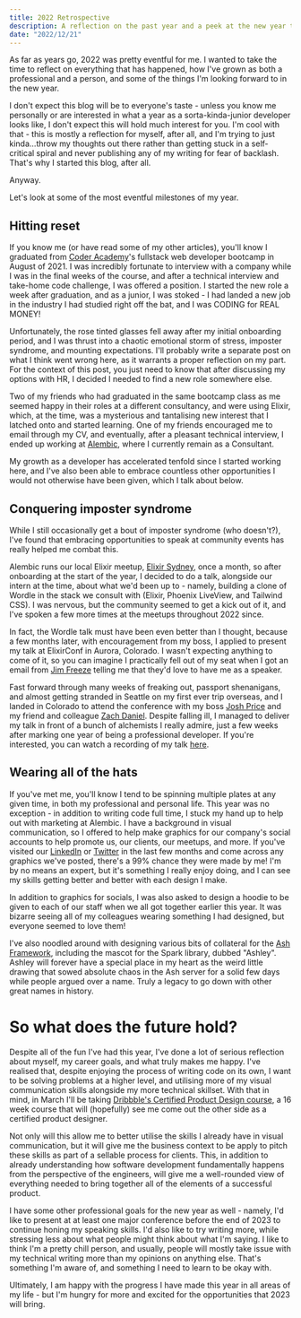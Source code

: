 ```yaml
---
title: 2022 Retrospective
description: A reflection on the past year and a peek at the new year to come.
date: "2022/12/21"
---
```


As far as years go, 2022 was pretty eventful for me. I wanted to take the time to reflect on everything that has happened, how I've grown as both a professional and a person, and some of the things I'm looking forward to in the new year.

I don't expect this blog will be to everyone's taste - unless you know me personally or are interested in what a year as a sorta-kinda-junior developer looks like, I don't expect this will hold much interest for you. I'm cool with that - this is mostly a reflection for myself, after all, and I'm trying to just kinda...throw my thoughts out there rather than getting stuck in a self-critical spiral and never publishing any of my writing for fear of backlash. That's why I started this blog, after all.

Anyway.

Let's look at some of the most eventful milestones of my year.

## Hitting reset

If you know me (or have read some of my other articles), you'll know I graduated from [Coder Academy](https://www.coderacademy.edu.au/)'s fullstack web developer bootcamp in August of 2021. I was incredibly fortunate to interview with a company while I was in the final weeks of the course, and after a technical interview and take-home code challenge, I was offered a position. I started the new role a week after graduation, and as a junior, I was stoked - I had landed a new job in the industry I had studied right off the bat, and I was CODING for REAL MONEY!

Unfortunately, the rose tinted glasses fell away after my initial onboarding period, and I was thrust into a chaotic emotional storm of stress, imposter syndrome, and mounting expectations. I'll probably write a separate post on what I think went wrong here, as it warrants a proper reflection on my part. For the context of this post, you just need to know that after discussing my options with HR, I decided I needed to find a new role somewhere else.

Two of my friends who had graduated in the same bootcamp class as me seemed happy in their roles at a different consultancy, and were using Elixir, which, at the time, was a mysterious and tantalising new interest that I latched onto and started learning. One of my friends encouraged me to email through my CV, and eventually, after a pleasant technical interview, I ended up working at [Alembic](https://alembic.com.au/), where I currently remain as a Consultant.

My growth as a developer has accelerated tenfold since I started working here, and I've also been able to embrace countless other opportunities I would not otherwise have been given, which I talk about below.

## Conquering imposter syndrome

While I still occasionally get a bout of imposter syndrome (who doesn't?), I've found that embracing opportunities to speak at community events has really helped me combat this.

Alembic runs our local Elixir meetup, [Elixir Sydney](https://www.meetup.com/en-AU/elixir-sydney/), once a month, so after onboarding at the start of the year, I decided to do a talk, alongside our intern at the time, about what we'd been up to - namely, building a clone of Wordle in the stack we consult with (Elixir, Phoenix LiveView, and Tailwind CSS). I was nervous, but the community seemed to get a kick out of it, and I've spoken a few more times at the meetups throughout 2022 since.

In fact, the Wordle talk must have been even better than I thought, because a few months later, with encouragement from my boss, I applied to present my talk at ElixirConf in Aurora, Colorado. I wasn't expecting anything to come of it, so you can imagine I practically fell out of my seat when I got an email from [Jim Freeze](https://twitter.com/jimfreeze) telling me that they'd love to have me as a speaker.

Fast forward through many weeks of freaking out, passport shenanigans, and almost getting stranded in Seattle on my first ever trip overseas, and I landed in Colorado to attend the conference with my boss [Josh Price](https://twitter.com/joshprice) and my friend and colleague [Zach Daniel](https://twitter.com/ZachSDaniel1). Despite falling ill, I managed to deliver my talk in front of a bunch of alchemists I really admire, just a few weeks after marking one year of being a professional developer. If you're interested, you can watch a recording of my talk [here](https://www.youtube.com/watch?v=Dvv5bZ8V1pM).

## Wearing all of the hats

If you've met me, you'll know I tend to be spinning multiple plates at any given time, in both my professional and personal life. This year was no exception - in addition to writing code full time, I stuck my hand up to help out with marketing at Alembic. I have a background in visual communication, so I offered to help make graphics for our company's social accounts to help promote us, our clients, our meetups, and more. If you've visited our [LinkedIn](https://www.linkedin.com/company/team-alembic/) or [Twitter](https://twitter.com/teamalembic) in the last few months and come across any graphics we've posted, there's a 99% chance they were made by me! I'm by no means an expert, but it's something I really enjoy doing, and I can see my skills getting better and better with each design I make.

In addition to graphics for socials, I was also asked to design a hoodie to be given to each of our staff when we all got together earlier this year. It was bizarre seeing all of my colleagues wearing something I had designed, but everyone seemed to love them!

I've also noodled around with designing various bits of collateral for the [Ash Framework](https://ash-hq.org/), including the mascot for the Spark library, dubbed "Ashley". Ashley will forever have a special place in my heart as the weird little drawing that sowed absolute chaos in the Ash server for a solid few days while people argued over a name. Truly a legacy to go down with other great names in history.

# So what does the future hold?

Despite all of the fun I've had this year, I've done a lot of serious reflection about myself, my career goals, and what truly makes me happy. I've realised that, despite enjoying the process of writing code on its own, I want to be solving problems at a higher level, and utilising more of my visual communication skills alongside my more technical skillset. With that in mind, in March I'll be taking [Dribbble's Certified Product Design course](https://dribbble.com/courses/product-design?), a 16 week course that will (hopefully) see me come out the other side as a certified product designer.

Not only will this allow me to better utilise the skills I already have in visual communication, but it will give me the business context to be apply to pitch these skills as part of a sellable process for clients. This, in addition to already understanding how software development fundamentally happens from the perspective of the engineers, will give me a well-rounded view of everything needed to bring together all of the elements of a successful product.

I have some other professional goals for the new year as well - namely, I'd like to present at at least one major conference before the end of 2023 to continue honing my speaking skills. I'd also like to try writing more, while stressing less about what people might think about what I'm saying. I like to think I'm a pretty chill person, and usually, people will mostly take issue with my technical writing more than my opinions on anything else. That's something I'm aware of, and something I need to learn to be okay with.

Ultimately, I am happy with the progress I have made this year in all areas of my life - but I'm hungry for more and excited for the opportunities that 2023 will bring.
